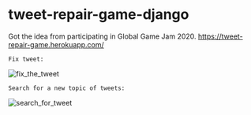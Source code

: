 # tweet-repair-game-django

Got the idea from participating in Global Game Jam 2020. https://tweet-repair-game.herokuapp.com/

```Fix tweet:```

![fix_the_tweet](https://user-images.githubusercontent.com/49783296/113652550-142cee00-96e8-11eb-8d66-19062dc4991b.gif)

```Search for a new topic of tweets:```

![search_for_tweet](https://user-images.githubusercontent.com/49783296/113653034-1e9bb780-96e9-11eb-8121-cc9c49c297ca.gif)


